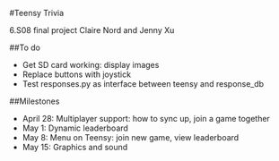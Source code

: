 #Teensy Trivia

6.S08 final project
Claire Nord and Jenny Xu

##To do
- Get SD card working: display images
- Replace buttons with joystick
- Test responses.py as interface between teensy and response_db

##Milestones
- April 28: Multiplayer support: how to sync up, join a game together
- May 1: Dynamic leaderboard
- May 8: Menu on Teensy: join new game, view leaderboard
- May 15: Graphics and sound